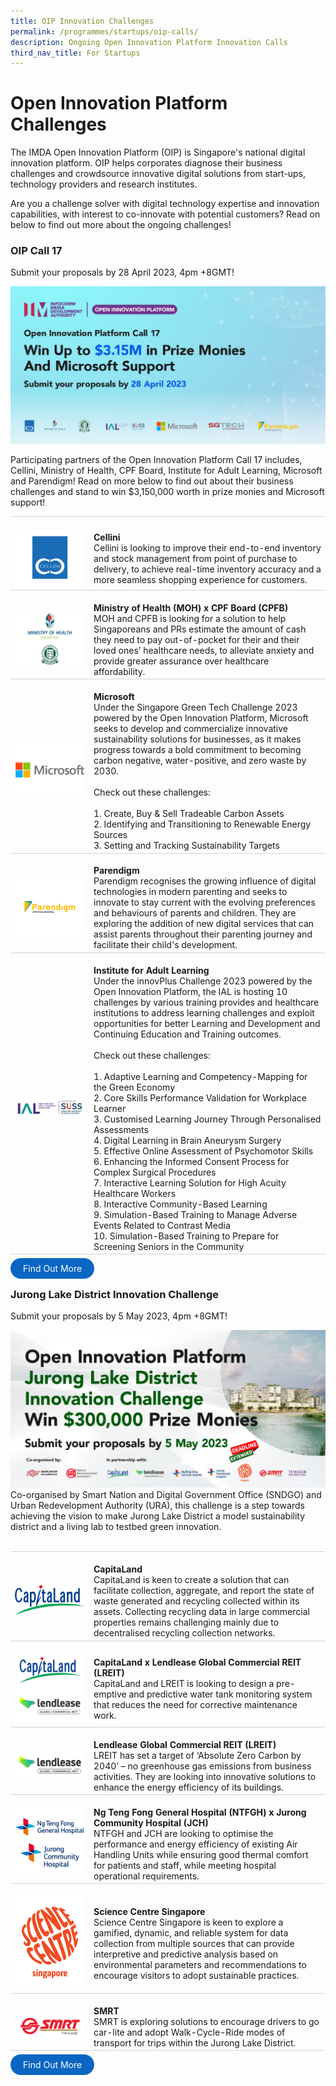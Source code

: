 ```yaml
---
title: OIP Innovation Challenges
permalink: /programmes/startups/oip-calls/
description: Ongoing Open Innovation Platform Innovation Calls
third_nav_title: For Startups
---
```

# Open Innovation Platform Challenges
The IMDA Open Innovation Platform (OIP) is Singapore's national digital innovation platform. OIP helps corporates diagnose their business challenges and crowdsource innovative digital solutions from start-ups, technology providers and research institutes. 

Are you a challenge solver with digital technology expertise and innovation capabilities, with interest to co-innovate with potential customers? Read on below to find out more about the ongoing challenges!

### OIP Call 17

Submit your proposals by 28 April 2023, 4pm +8GMT!

![OIP Call 17 Hero Banner](/images/Programmes/OIP%20Challenges/OIP%20Call%2017_1200x600.jpg)

Participating partners of the Open Innovation Platform Call 17 includes, Cellini, Ministry of Health, CPF Board, Institute for Adult Learning, Microsoft and Parendigm! Read on more below to find out about their business challenges and stand to win $3,150,000 worth in prize monies and Microsoft support!
<table>
    <tbody><tr>
      <td style="width:25%; border-top:0.75px solid lightgrey; border-bottom:0.75px solid lightgreytext-align: center; vertical-align: middle;">	
            <br><img src="/images/Programmes/OIP%20Challenges/cellini.png">
        </td>
        <td style="border-top:0.75px solid lightgrey; border-bottom:0.75px solid lightgrey;">
					<br><b>Cellini </b>
	        <br> Cellini is looking to improve their end-to-end inventory and stock management from point of purchase to delivery, to achieve real-time inventory accuracy and a more seamless shopping experience for customers.
        </td>
    </tr>
    <tr>
      <td style="width:25%; border-top:0.75px solid lightgrey; border-bottom:0.75px solid lightgrey;text-align: center; vertical-align: middle;">	
            <br><img src="/images/Programmes/OIP%20Challenges/MOH%20X%20CPFB.png">
        </td>
        <td style="border-top:0.75px solid lightgrey; border-bottom:0.75px solid lightgrey;">
					<br><b>Ministry of Health (MOH) x CPF Board (CPFB) </b>
	        <br> MOH and CPFB is looking for a solution to help&nbsp; Singaporeans and PRs estimate the amount of cash they need to pay out-of-pocket for their and their loved ones’ healthcare needs, to alleviate anxiety and provide greater assurance over healthcare affordability.
        </td>
    </tr>	
    <tr>
      <td style="width:25%; border-top:0.75px solid lightgrey; border-bottom:0.75px solid lightgrey; text-align: center; vertical-align: middle;">	
            <br><img src="/images/Programmes/OIP%20Challenges/MS.png">
        </td>
        <td style="border-top:0.75px solid lightgrey; border-bottom:0.75px solid lightgrey;">
					<br><b>Microsoft</b>
	        <br>Under the Singapore Green Tech Challenge 2023 powered by the Open Innovation Platform, Microsoft seeks to develop and commercialize innovative sustainability solutions for businesses, as it makes progress towards a bold commitment to becoming carbon negative, water-positive, and zero waste by 2030. <br><br>
					Check out these challenges: <br>
					<br> 1. Create, Buy &amp; Sell Tradeable Carbon Assets
					<br> 2. Identifying and Transitioning to Renewable Energy Sources
					<br> 3. Setting and Tracking Sustainability Targets
			</td>
    </tr>		
    <tr>
      <td style="width:25%; border-top:0.75px solid lightgrey; border-bottom:0.75px solid lightgrey;text-align: center; vertical-align: middle;">	
            <br><img src="/images/Programmes/OIP%20Challenges/parendigm.png">
        </td>
        <td style="border-top:0.75px solid lightgrey; border-bottom:0.75px solid lightgrey;">
					<br><b>Parendigm</b>
	        <br>Parendigm recognises the growing influence of digital technologies in modern parenting and seeks to innovate to stay current with the evolving preferences and behaviours of parents and children. They are exploring the addition of new digital services that can assist parents throughout their parenting journey and facilitate their child's development.
        </td>
    </tr>		
    <tr>
      <td style="width:25%; border-top:0.75px solid lightgrey; border-bottom:0.75px solid lightgrey; text-align: center; vertical-align: middle;">	
            <br><img src="/images/Programmes/OIP%20Challenges/IAL%20SUSS%20Logo%20CMYK.png">
        </td>
        <td style="border-top:0.75px solid lightgrey; border-bottom:0.75px solid lightgrey;">
					<br><b>Institute for Adult Learning</b>
	        <br> Under the innovPlus Challenge 2023 powered by the Open Innovation Platform, the IAL is hosting 10 challenges by various training provides and healthcare institutions to address learning challenges and exploit opportunities for better Learning and Development and Continuing Education and Training outcomes. <br><br>
					Check out these challenges: <br>
					<br> 1. Adaptive Learning and Competency-Mapping for the Green Economy
					<br> 2. Core Skills Performance Validation for Workplace Learner
					<br> 3. Customised Learning Journey Through Personalised Assessments
					<br> 4. Digital Learning in Brain Aneurysm Surgery
					<br> 5. Effective Online Assessment of Psychomotor Skills
					<br> 6. Enhancing the Informed Consent Process for Complex Surgical Procedures
					<br> 7. Interactive Learning Solution for High Acuity Healthcare Workers
					<br> 8. Interactive Community-Based Learning
					<br> 9. Simulation-Based Training to Manage Adverse Events Related to Contrast Media
					<br> 10. Simulation-Based Training to Prepare for Screening Seniors in the Community
			</td>
    </tr>
	
</tbody></table>

<a href="https://www.openinnovation.sg/challenges?utm_medium=website&amp;utm_source=pixelwebsite&amp;utm_campaign=call17" target="_blank" style="background-color: #0A66C2; color: white; text-decoration: none; border-radius: 100px; padding-left: 20px; padding-right: 20px; padding-top:8px; padding-bottom:8px">Find Out More</a>


### Jurong Lake District Innovation Challenge
Submit your proposals by 5 May 2023, 4pm +8GMT! 

![Jurong Lake District Innovation Challenge 2023](/images/Programmes/OIP%20Challenges/jld_1200x600.jpg)
<br>
Co-organised by Smart Nation and Digital Government Office (SNDGO) and Urban Redevelopment Authority (URA), this challenge is a step towards achieving the vision to make Jurong Lake District a model sustainability district and a living lab to testbed green innovation.
<br>
<br>
<table>
    <tbody><tr>
      <td style="width:25%; border-top:0.75px solid lightgrey; border-bottom:0.75px solid lightgrey; text-align: center; vertical-align: middle;">	
            <br><img src="/images/Programmes/OIP%20Challenges/CapitaLand%20logo%20(RGB).png">
        </td>
        <td style="border-top:0.75px solid lightgrey; border-bottom:0.75px solid lightgrey;">
					<br><b>CapitaLand </b>
	        <br> CapitaLand is keen to create a solution that can facilitate collection, aggregate, and report the state of waste generated and recycling collected within its assets. Collecting recycling data in large commercial properties remains challenging mainly due to decentralised recycling collection networks.
        </td>
    </tr>
    <tr>
        <td style="width:25%; border-top:0.75px solid lightgrey; border-bottom:0.75px solid lightgrey;text-align: center; vertical-align: middle;">
            <br><img src="/images/Programmes/OIP%20Challenges/CapitaLand%20x%20LREIT.png">
        </td>
        <td style="border-top:0.75px solid lightgrey; border-bottom:0.75px solid lightgrey;">
					<br><b>CapitaLand x Lendlease Global Commercial REIT (LREIT)</b>
            <br>CapitaLand and LREIT is looking to design a pre-emptive and predictive water tank monitoring system that reduces the need for corrective maintenance work. 
        </td>
    </tr>
	<tr>
        <td style="width:25%; border-top:0.75px solid lightgrey; border-bottom:0.75px solid lightgrey;text-align: center; vertical-align: middle;">
            <br><img src="/images/Programmes/OIP%20Challenges/Lendlease.png">
        </td>
        <td style="border-top:0.75px solid lightgrey; border-bottom:0.75px solid lightgrey;">
					<br><b>Lendlease Global Commercial REIT (LREIT)</b>
            <br>LREIT has set a target of ‘Absolute Zero Carbon by 2040’ – no greenhouse gas emissions from business activities. They are looking into innovative solutions to enhance the energy efficiency of its buildings.
        </td>
    </tr>			
	<tr>
      <td style="width:25%; border-top:0.75px solid lightgrey; border-bottom:0.75px solid lightgrey;text-align: center; vertical-align: middle;">	
            <br><img src="/images/Programmes/OIP%20Challenges/NTFGH%20x%20JCH.png">
        </td>
        <td style="border-top:0.75px solid lightgrey; border-bottom:0.75px solid lightgrey;">
            <br><b>Ng Teng Fong General Hospital (NTFGH) x Jurong Community Hospital (JCH)</b>
            <br>NTFGH and JCH are looking to optimise the performance and energy efficiency of existing Air Handling Units while ensuring good thermal comfort for patients and staff,&nbsp;while meeting hospital operational requirements.
        </td>
    </tr>	
		<tr>
      <td style="width:25%; border-top:0.75px solid lightgrey; border-bottom:0.75px solid lightgrey;text-align: center; vertical-align: middle;">	
            <br><img src="/images/Programmes/OIP%20Challenges/SCS%20logo%20Orange.png">
        </td>
        <td style="border-top:0.75px solid lightgrey; border-bottom:0.75px solid lightgrey;">
            <br><b>Science Centre Singapore</b>
            <br> Science Centre Singapore is keen to explore a gamified, dynamic, and reliable system for data collection from multiple sources that can provide interpretive and predictive analysis based on environmental parameters and recommendations to encourage visitors to adopt sustainable practices.
        </td>
    </tr>	
			<tr>
      <td style="width:25%; border-top:0.75px solid lightgrey; border-bottom:0.75px solid lightgrey;text-align: center; vertical-align: middle;">	
            <br><img src="/images/Programmes/OIP%20Challenges/SMRT%20Trains%20Logo.png">
        </td>
        <td style="border-top:0.75px solid lightgrey; border-bottom:0.75px solid lightgrey;">
            <br><b>SMRT</b>
            <br> SMRT is exploring solutions to encourage drivers to go car-lite and adopt Walk-Cycle-Ride modes of transport for trips within the Jurong Lake District.
        </td>
    </tr>	
		</tbody></table>

<a href="https://www.openinnovation.sg/challenges?utm_medium=website&amp;utm_source=pixelwebsite&amp;utm_campaign=jldcall" target="_blank" style="background-color: #0A66C2; color: white; text-decoration: none; border-radius: 100px; padding-left: 20px; padding-right: 20px; padding-top:8px; padding-bottom:8px">Find Out More</a>